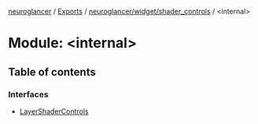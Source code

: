 [neuroglancer](../README.md) / [Exports](../modules.md) / [neuroglancer/widget/shader\_controls](neuroglancer_widget_shader_controls.md) / <internal\>

# Module: <internal\>

## Table of contents

### Interfaces

- [LayerShaderControls](../interfaces/neuroglancer_widget_shader_controls._internal_.LayerShaderControls.md)
